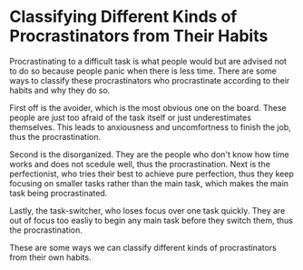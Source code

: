 # Classifying Different Kinds of Procrastinators from Their Habits

Procrastinating to a difficult task is what people would but are advised not to do so because people
panic when there is less time. There are some ways to classify these procrastinators who
procrastinate according to their habits and why they do so.

First off is the avoider, which is the most obvious one on the board. These people are just too
afraid of the task itself or just underestimates themselves. This leads to anxiousness and
uncomfortness to finish the job, thus the procrastination.

Second is the disorganized. They are the people who don't know how time works and does not scedule
well, thus the procrastination. Next is the perfectionist, who tries their best to achieve pure
perfection, thus they keep focusing on smaller tasks rather than the main task, which makes the main
task being procrastinated.

Lastly, the task-switcher, who loses focus over one task quickly. They are out of focus too easliy
to begin any main task before they switch them, thus the procrastination.

These are some ways we can classify different kinds of procrastinators from their own habits.
